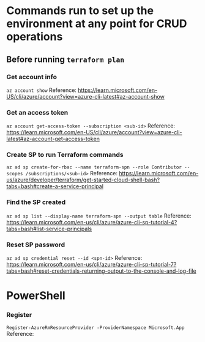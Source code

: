 # Commands run to set up the environment at any point for CRUD operations

## Before running `terraform plan`

### Get account info
`az account show`
Reference: https://learn.microsoft.com/en-US/cli/azure/account?view=azure-cli-latest#az-account-show

### Get an access token
`az account get-access-token --subscription <sub-id>`
Reference: https://learn.microsoft.com/en-US/cli/azure/account?view=azure-cli-latest#az-account-get-access-token

### Create SP to run Terraform commands
`az ad sp create-for-rbac --name terraform-spn --role Contributor --scopes /subscriptions/<sub-id>`
Reference: https://learn.microsoft.com/en-us/azure/developer/terraform/get-started-cloud-shell-bash?tabs=bash#create-a-service-principal

### Find the SP created
`az ad sp list --display-name terraform-spn --output table`
Reference: https://learn.microsoft.com/en-us/cli/azure/azure-cli-sp-tutorial-4?tabs=bash#list-service-principals

### Reset SP password
`az ad sp credential reset --id <spn-id>`
Reference: https://learn.microsoft.com/en-us/cli/azure/azure-cli-sp-tutorial-7?tabs=bash#reset-credentials-returning-output-to-the-console-and-log-file

# PowerShell

### Register 

`Register-AzureRmResourceProvider -ProviderNamespace Microsoft.App`
Reference: 
